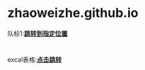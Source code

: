 # zhaoweizhe.github.io
队标1:[**跳转到指定位置**](https://zhaoweizhe.github.io/mylogo.png)
#
excal表格:[**点击跳转**](https://zhaoweizhe.github.io/期末考试.xlsx)
